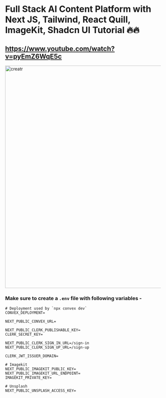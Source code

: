 # Full Stack AI Content Platform with Next JS, Tailwind, React Quill, ImageKit, Shadcn UI Tutorial 🔥🔥
## https://www.youtube.com/watch?v=pyEmZ6WqE5c
<img width="1280" height="720" alt="creatr" src="https://github.com/user-attachments/assets/721c2fa0-d628-4dbf-af6e-642419774bee" />

### Make sure to create a `.env` file with following variables -

```
# Deployment used by `npx convex dev`
CONVEX_DEPLOYMENT=

NEXT_PUBLIC_CONVEX_URL=

NEXT_PUBLIC_CLERK_PUBLISHABLE_KEY=
CLERK_SECRET_KEY=

NEXT_PUBLIC_CLERK_SIGN_IN_URL=/sign-in
NEXT_PUBLIC_CLERK_SIGN_UP_URL=/sign-up

CLERK_JWT_ISSUER_DOMAIN=

# Imagekit
NEXT_PUBLIC_IMAGEKIT_PUBLIC_KEY=
NEXT_PUBLIC_IMAGEKIT_URL_ENDPOINT=
IMAGEKIT_PRIVATE_KEY=

# Unsplash
NEXT_PUBLIC_UNSPLASH_ACCESS_KEY=
```

